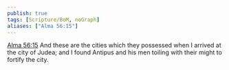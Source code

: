 ```yaml
---
publish: true
tags: [Scripture/BoM, noGraph]
aliases: ["Alma 56:15"]
---
```

[Alma 56:15](https://churchofjesuschrist.org/study/scriptures/bofm/alma/56?lang=eng&id=p15#p15) And these are the cities which they possessed when I arrived at the city of Judea; and I found Antipus and his men toiling with their might to fortify the city.
